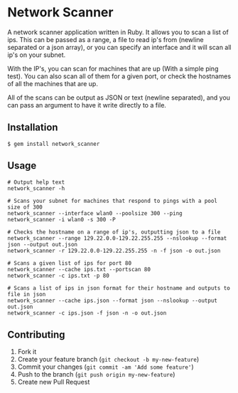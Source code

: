 # Network Scanner

A network scanner application written in Ruby. It allows you to scan a list of
ips. This can be passed as a range, a file to read ip's from (newline
separated or a json array), or you can specify an interface and it will scan
all ip's on your subnet.

With the IP's, you can scan for machines that are up (With a simple ping
test). You can also scan all of them for a given port, or check the hostnames
of all the machines that are up.

All of the scans can be output as JSON or text (newline separated), and you
can pass an argument to have it write directly to a file.

## Installation

    $ gem install network_scanner

## Usage

```
# Output help text
network_scanner -h

# Scans your subnet for machines that respond to pings with a pool size of 300
network_scanner --interface wlan0 --poolsize 300 --ping
network_scanner -i wlan0 -s 300 -P

# Checks the hostname on a range of ip's, outputting json to a file
network_scanner --range 129.22.0.0-129.22.255.255 --nslookup --format json --output out.json
network_scanner -r 129.22.0.0-129.22.255.255 -n -f json -o out.json

# Scans a given list of ips for port 80
network_scanner --cache ips.txt --portscan 80
network_scanner -c ips.txt -p 80

# Scans a list of ips in json format for their hostname and outputs to file in json
network_scanner --cache ips.json --format json --nslookup --output out.json
network_scanner -c ips.json -f json -n -o out.json
```

## Contributing

1. Fork it
2. Create your feature branch (`git checkout -b my-new-feature`)
3. Commit your changes (`git commit -am 'Add some feature'`)
4. Push to the branch (`git push origin my-new-feature`)
5. Create new Pull Request
